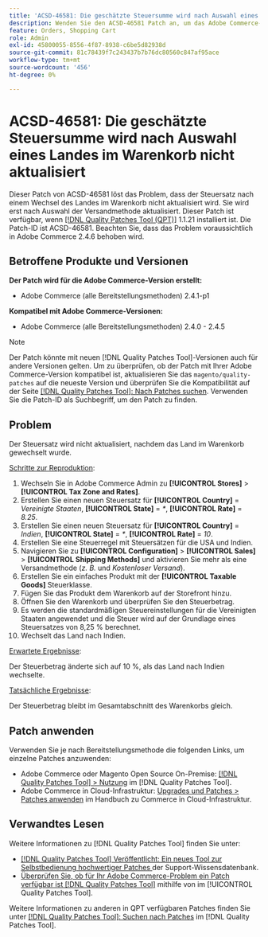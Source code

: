 ```yaml
---
title: 'ACSD-46581: Die geschätzte Steuersumme wird nach Auswahl eines Landes im Warenkorb nicht aktualisiert'
description: Wenden Sie den ACSD-46581 Patch an, um das Adobe Commerce-Problem zu lösen, bei dem der Steuersatz nach einem Wechsel des Landes im Warenkorb nicht aktualisiert wird.
feature: Orders, Shopping Cart
role: Admin
exl-id: 45800055-8556-4f87-8938-c6be5d82938d
source-git-commit: 81c78439f7c243437b7b76dc80560c847af95ace
workflow-type: tm+mt
source-wordcount: '456'
ht-degree: 0%

---
```


# ACSD-46581: Die geschätzte Steuersumme wird nach Auswahl eines Landes im Warenkorb nicht aktualisiert

Dieser Patch von ACSD-46581 löst das Problem, dass der Steuersatz nach einem Wechsel des Landes im Warenkorb nicht aktualisiert wird. Sie wird erst nach Auswahl der Versandmethode aktualisiert. Dieser Patch ist verfügbar, wenn [[!DNL Quality Patches Tool (QPT)]](https://experienceleague.adobe.com/en/docs/commerce-knowledge-base/kb/announcements/commerce-announcements/magento-quality-patches-released-new-tool-to-self-serve-quality-patches) 1.1.21 installiert ist. Die Patch-ID ist ACSD-46581. Beachten Sie, dass das Problem voraussichtlich in Adobe Commerce 2.4.6 behoben wird.

## Betroffene Produkte und Versionen

**Der Patch wird für die Adobe Commerce-Version erstellt:**
* Adobe Commerce (alle Bereitstellungsmethoden) 2.4.1-p1

**Kompatibel mit Adobe Commerce-Versionen:**
* Adobe Commerce (alle Bereitstellungsmethoden) 2.4.0 - 2.4.5

>[!NOTE]
>
>Der Patch könnte mit neuen [!DNL Quality Patches Tool]-Versionen auch für andere Versionen gelten. Um zu überprüfen, ob der Patch mit Ihrer Adobe Commerce-Version kompatibel ist, aktualisieren Sie das `magento/quality-patches` auf die neueste Version und überprüfen Sie die Kompatibilität auf der Seite [[!DNL Quality Patches Tool]: Nach Patches suchen](https://experienceleague.adobe.com/tools/commerce-quality-patches/index.html). Verwenden Sie die Patch-ID als Suchbegriff, um den Patch zu finden.

## Problem

Der Steuersatz wird nicht aktualisiert, nachdem das Land im Warenkorb gewechselt wurde.

<u>Schritte zur Reproduktion</u>:

1. Wechseln Sie in Adobe Commerce Admin zu **[!UICONTROL Stores]** > **[!UICONTROL Tax Zone and Rates]**.
1. Erstellen Sie einen neuen Steuersatz für **[!UICONTROL Country]** = _Vereinigte Staaten_, **[!UICONTROL State]** = _*_, **[!UICONTROL Rate]** = _8.25_.
1. Erstellen Sie einen neuen Steuersatz für **[!UICONTROL Country]** = _Indien_, **[!UICONTROL State]** = _*_, **[!UICONTROL Rate]** = _10_.
1. Erstellen Sie eine Steuerregel mit Steuersätzen für die USA und Indien.
1. Navigieren Sie zu **[!UICONTROL Configuration]** > **[!UICONTROL Sales]** > **[!UICONTROL Shipping Methods]** und aktivieren Sie mehr als eine Versandmethode (_z. B._ und _Kostenloser Versand_).
1. Erstellen Sie ein einfaches Produkt mit der **[!UICONTROL Taxable Goods]** Steuerklasse.
1. Fügen Sie das Produkt dem Warenkorb auf der Storefront hinzu.
1. Öffnen Sie den Warenkorb und überprüfen Sie den Steuerbetrag.
1. Es werden die standardmäßigen Steuereinstellungen für die Vereinigten Staaten angewendet und die Steuer wird auf der Grundlage eines Steuersatzes von 8,25 % berechnet.
1. Wechselt das Land nach Indien.

<u>Erwartete Ergebnisse</u>:

Der Steuerbetrag änderte sich auf 10 %, als das Land nach Indien wechselte.

<u>Tatsächliche Ergebnisse</u>:

Der Steuerbetrag bleibt im Gesamtabschnitt des Warenkorbs gleich.

## Patch anwenden

Verwenden Sie je nach Bereitstellungsmethode die folgenden Links, um einzelne Patches anzuwenden:

* Adobe Commerce oder Magento Open Source On-Premise: [[!DNL Quality Patches Tool] > Nutzung](/help/tools/quality-patches-tool/usage.md) im [!DNL Quality Patches Tool].
* Adobe Commerce in Cloud-Infrastruktur: [Upgrades und Patches > Patches anwenden](https://experienceleague.adobe.com/docs/commerce-cloud-service/user-guide/develop/upgrade/apply-patches.html) im Handbuch zu Commerce in Cloud-Infrastruktur.

## Verwandtes Lesen

Weitere Informationen zu [!DNL Quality Patches Tool] finden Sie unter:

* [[!DNL Quality Patches Tool] Veröffentlicht: Ein neues Tool zur Selbstbedienung hochwertiger Patches ](https://experienceleague.adobe.com/en/docs/commerce-knowledge-base/kb/announcements/commerce-announcements/magento-quality-patches-released-new-tool-to-self-serve-quality-patches) der Support-Wissensdatenbank.
* [Überprüfen Sie, ob für Ihr Adobe Commerce-Problem ein Patch verfügbar ist [!DNL Quality Patches Tool]](/help/tools/quality-patches-tool/patches-available-in-qpt/check-patch-for-magento-issue-with-magento-quality-patches.md) mithilfe von im [!UICONTROL Quality Patches Tool].


Weitere Informationen zu anderen in QPT verfügbaren Patches finden Sie unter [[!DNL Quality Patches Tool]: Suchen nach Patches](https://experienceleague.adobe.com/tools/commerce-quality-patches/index.html) im [!DNL Quality Patches Tool].
